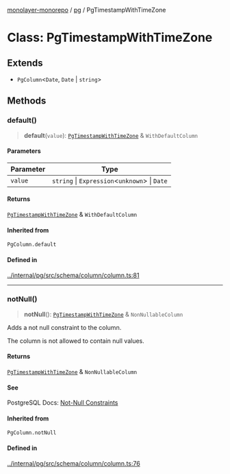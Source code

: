 [monolayer-monorepo](../../index.md) / [pg](../index.md) / PgTimestampWithTimeZone

# Class: PgTimestampWithTimeZone

## Extends

- `PgColumn`\<`Date`, `Date` \| `string`\>

## Methods

### default()

> **default**(`value`): [`PgTimestampWithTimeZone`](PgTimestampWithTimeZone.md) & `WithDefaultColumn`

#### Parameters

| Parameter | Type |
| ------ | ------ |
| `value` | `string` \| `Expression`\<`unknown`\> \| `Date` |

#### Returns

[`PgTimestampWithTimeZone`](PgTimestampWithTimeZone.md) & `WithDefaultColumn`

#### Inherited from

`PgColumn.default`

#### Defined in

[../internal/pg/src/schema/column/column.ts:81](https://github.com/dunkelbraun/monolayer/blob/6bdf3be3c6969418f99f4a76945aeb545cab66bd/internal/pg/src/schema/column/column.ts#L81)

***

### notNull()

> **notNull**(): [`PgTimestampWithTimeZone`](PgTimestampWithTimeZone.md) & `NonNullableColumn`

Adds a not null constraint to the column.

The column is not allowed to contain null values.

#### Returns

[`PgTimestampWithTimeZone`](PgTimestampWithTimeZone.md) & `NonNullableColumn`

#### See

PostgreSQL Docs: [Not-Null Constraints](https://www.postgresql.org/docs/current/ddl-constraints.html#DDL-CONSTRAINTS-NOT-NULL)

#### Inherited from

`PgColumn.notNull`

#### Defined in

[../internal/pg/src/schema/column/column.ts:76](https://github.com/dunkelbraun/monolayer/blob/6bdf3be3c6969418f99f4a76945aeb545cab66bd/internal/pg/src/schema/column/column.ts#L76)
